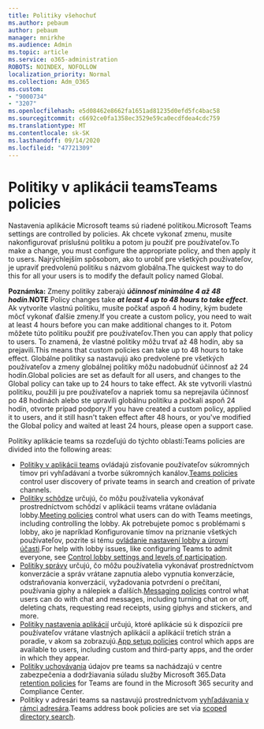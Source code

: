 ```yaml
---
title: Politiky všehochuť
ms.author: pebaum
author: pebaum
manager: mnirkhe
ms.audience: Admin
ms.topic: article
ms.service: o365-administration
ROBOTS: NOINDEX, NOFOLLOW
localization_priority: Normal
ms.collection: Adm_O365
ms.custom:
- "9000734"
- "3207"
ms.openlocfilehash: e5d08462e8662fa1651ad81235d0efd5fc4bac58
ms.sourcegitcommit: c6692ce0fa1358ec3529e59ca0ecdfdea4cdc759
ms.translationtype: MT
ms.contentlocale: sk-SK
ms.lasthandoff: 09/14/2020
ms.locfileid: "47721309"
---
```

# <a name="teams-policies"></a><span data-ttu-id="59e18-102">Politiky v aplikácii teams</span><span class="sxs-lookup"><span data-stu-id="59e18-102">Teams policies</span></span>

<span data-ttu-id="59e18-103">Nastavenia aplikácie Microsoft teams sú riadené politikou.</span><span class="sxs-lookup"><span data-stu-id="59e18-103">Microsoft Teams settings are controlled by policies.</span></span> <span data-ttu-id="59e18-104">Ak chcete vykonať zmenu, musíte nakonfigurovať príslušnú politiku a potom ju použiť pre používateľov.</span><span class="sxs-lookup"><span data-stu-id="59e18-104">To make a change, you must configure the appropriate policy, and then apply it to users.</span></span> <span data-ttu-id="59e18-105">Najrýchlejším spôsobom, ako to urobiť pre všetkých používateľov, je upraviť predvolenú politiku s názvom globálna.</span><span class="sxs-lookup"><span data-stu-id="59e18-105">The quickest way to do this for all your users is to modify the default policy named Global.</span></span> 

<span data-ttu-id="59e18-106">**Poznámka:** Zmeny politiky zaberajú ***účinnosť minimálne 4 až 48 hodín***.</span><span class="sxs-lookup"><span data-stu-id="59e18-106">**NOTE** Policy changes take ***at least 4 up to 48 hours to take effect***.</span></span> <span data-ttu-id="59e18-107">Ak vytvoríte vlastnú politiku, musíte počkať aspoň 4 hodiny, kým budete môcť vykonať ďalšie zmeny.</span><span class="sxs-lookup"><span data-stu-id="59e18-107">If you create a custom policy, you need to wait at least 4 hours before you can make additional changes to it.</span></span> <span data-ttu-id="59e18-108">Potom môžete túto politiku použiť pre používateľov.</span><span class="sxs-lookup"><span data-stu-id="59e18-108">Then you can apply that policy to users.</span></span> <span data-ttu-id="59e18-109">To znamená, že vlastné politiky môžu trvať až 48 hodín, aby sa prejavili.</span><span class="sxs-lookup"><span data-stu-id="59e18-109">This means that custom policies can take up to 48 hours to take effect.</span></span> <span data-ttu-id="59e18-110">Globálne politiky sa nastavujú ako predvolené pre všetkých používateľov a zmeny globálnej politiky môžu nadobudnúť účinnosť až 24 hodín.</span><span class="sxs-lookup"><span data-stu-id="59e18-110">Global policies are set as default for all users, and changes to the Global policy can take up to 24 hours to take effect.</span></span> <span data-ttu-id="59e18-111">Ak ste vytvorili vlastnú politiku, použili ju pre používateľov a napriek tomu sa neprejavila účinnosť po 48 hodinách alebo ste upravili globálnu politiku a počkali aspoň 24 hodín, otvorte prípad podpory.</span><span class="sxs-lookup"><span data-stu-id="59e18-111">If you have created a custom policy, applied it to users, and it still hasn't taken effect after 48 hours, or you've modified the Global policy and waited at least 24 hours, please open a support case.</span></span>

<span data-ttu-id="59e18-112">Politiky aplikácie teams sa rozdeľujú do týchto oblastí:</span><span class="sxs-lookup"><span data-stu-id="59e18-112">Teams policies are divided into the following areas:</span></span>

- <span data-ttu-id="59e18-113">[Politiky v aplikácii teams](https://docs.microsoft.com/MicrosoftTeams/teams-policies) ovládajú zisťovanie používateľov súkromných tímov pri vyhľadávaní a tvorbe súkromných kanálov.</span><span class="sxs-lookup"><span data-stu-id="59e18-113">[Teams policies](https://docs.microsoft.com/MicrosoftTeams/teams-policies) control user discovery of private teams in search and creation of private channels.</span></span>  
- <span data-ttu-id="59e18-114">[Politiky schôdze](https://docs.microsoft.com/microsoftteams/meeting-policies-in-teams) určujú, čo môžu používatelia vykonávať prostredníctvom schôdzí v aplikácii teams vrátane ovládania lobby.</span><span class="sxs-lookup"><span data-stu-id="59e18-114">[Meeting policies](https://docs.microsoft.com/microsoftteams/meeting-policies-in-teams) control what users can do with Teams meetings, including controlling the lobby.</span></span> <span data-ttu-id="59e18-115">Ak potrebujete pomoc s problémami s lobby, ako je napríklad Konfigurovanie tímov na priznanie všetkých používateľov, pozrite si tému [ovládanie nastavení lobby a úrovní účasti](https://docs.microsoft.com/alchemyinsights/bypass-lobby).</span><span class="sxs-lookup"><span data-stu-id="59e18-115">For help with lobby issues, like configuring Teams to admit everyone, see [Control lobby settings and levels of participation](https://docs.microsoft.com/alchemyinsights/bypass-lobby).</span></span>
- <span data-ttu-id="59e18-116">[Politiky správy](https://docs.microsoft.com/microsoftteams/messaging-policies-in-teams) určujú, čo môžu používatelia vykonávať prostredníctvom konverzácie a správ vrátane zapnutia alebo vypnutia konverzácie, odstraňovania konverzácií, vyžadovania potvrdení o prečítaní, používania giphy a nálepiek a ďalších.</span><span class="sxs-lookup"><span data-stu-id="59e18-116">[Messaging policies](https://docs.microsoft.com/microsoftteams/messaging-policies-in-teams) control what users can do with chat and messages, including turning chat on or off, deleting chats, requesting read receipts, using giphys and stickers, and more.</span></span>
- <span data-ttu-id="59e18-117">[Politiky nastavenia aplikácií](https://docs.microsoft.com/MicrosoftTeams/teams-app-setup-policies) určujú, ktoré aplikácie sú k dispozícii pre používateľov vrátane vlastných aplikácií a aplikácií tretích strán a poradie, v akom sa zobrazujú.</span><span class="sxs-lookup"><span data-stu-id="59e18-117">[App setup policies](https://docs.microsoft.com/MicrosoftTeams/teams-app-setup-policies) control which apps are available to users, including custom and third-party apps, and the order in which they appear.</span></span>  
- <span data-ttu-id="59e18-118">[Politiky uchovávania](https://docs.microsoft.com/microsoftteams/retention-policies) údajov pre teams sa nachádzajú v centre zabezpečenia a dodržiavania súladu služby Microsoft 365.</span><span class="sxs-lookup"><span data-stu-id="59e18-118">Data [retention policies](https://docs.microsoft.com/microsoftteams/retention-policies) for Teams are found in the Microsoft 365 security and Compliance Center.</span></span>
- <span data-ttu-id="59e18-119">Politiky v adresári teams sa nastavujú prostredníctvom [vyhľadávania v rámci adresára](https://docs.microsoft.com/MicrosoftTeams/teams-scoped-directory-search).</span><span class="sxs-lookup"><span data-stu-id="59e18-119">Teams address book policies are set via [scoped directory search](https://docs.microsoft.com/MicrosoftTeams/teams-scoped-directory-search).</span></span>
